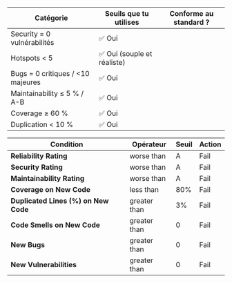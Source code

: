 | Catégorie                         | Seuils que tu utilises     | Conforme au standard ? |
| --------------------------------- | -------------------------- | ---------------------- |
| Security = 0 vulnérabilités       | ✅ Oui                      |                        |
| Hotspots < 5                      | ✅ Oui (souple et réaliste) |                        |
| Bugs = 0 critiques / <10 majeures | ✅ Oui                      |                        |
| Maintainability ≤ 5 % / A-B       | ✅ Oui                      |                        |
| Coverage ≥ 60 %                   | ✅ Oui                      |                        |
| Duplication < 10 %                | ✅ Oui                      |                        |



| **Condition**                        | **Opérateur** | **Seuil** | **Action** |
| ------------------------------------ | ------------- | --------- | ---------- |
| **Reliability Rating**               | worse than    | A         | Fail       |
| **Security Rating**                  | worse than    | A         | Fail       |
| **Maintainability Rating**           | worse than    | A         | Fail       |
| **Coverage on New Code**             | less than     | 80%       | Fail       |
| **Duplicated Lines (%) on New Code** | greater than  | 3%        | Fail       |
| **Code Smells on New Code**          | greater than  | 0         | Fail       |
| **New Bugs**                         | greater than  | 0         | Fail       |
| **New Vulnerabilities**              | greater than  | 0         | Fail       |

